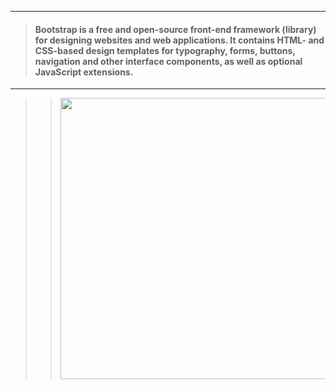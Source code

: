 ___
> #### Bootstrap is a free and open-source front-end framework (library) for designing websites and web applications. It contains HTML- and CSS-based design templates for typography, forms, buttons, navigation and other interface components, as well as optional JavaScript extensions.
___
> > <img src="https://github.com/BiggaHD/Automated-Accountant/blob/master/stack.png" height="450" width="600">
